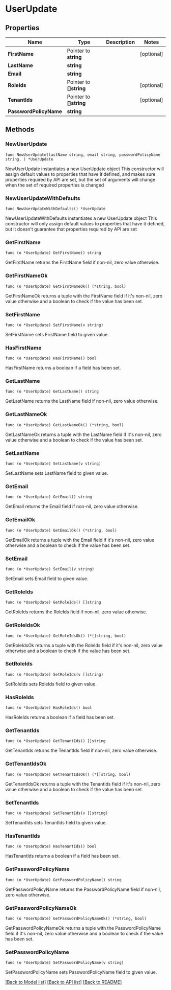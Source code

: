 # UserUpdate

## Properties

Name | Type | Description | Notes
------------ | ------------- | ------------- | -------------
**FirstName** | Pointer to **string** |  | [optional] 
**LastName** | **string** |  | 
**Email** | **string** |  | 
**RoleIds** | Pointer to **[]string** |  | [optional] 
**TenantIds** | Pointer to **[]string** |  | [optional] 
**PasswordPolicyName** | **string** |  | 

## Methods

### NewUserUpdate

`func NewUserUpdate(lastName string, email string, passwordPolicyName string, ) *UserUpdate`

NewUserUpdate instantiates a new UserUpdate object
This constructor will assign default values to properties that have it defined,
and makes sure properties required by API are set, but the set of arguments
will change when the set of required properties is changed

### NewUserUpdateWithDefaults

`func NewUserUpdateWithDefaults() *UserUpdate`

NewUserUpdateWithDefaults instantiates a new UserUpdate object
This constructor will only assign default values to properties that have it defined,
but it doesn't guarantee that properties required by API are set

### GetFirstName

`func (o *UserUpdate) GetFirstName() string`

GetFirstName returns the FirstName field if non-nil, zero value otherwise.

### GetFirstNameOk

`func (o *UserUpdate) GetFirstNameOk() (*string, bool)`

GetFirstNameOk returns a tuple with the FirstName field if it's non-nil, zero value otherwise
and a boolean to check if the value has been set.

### SetFirstName

`func (o *UserUpdate) SetFirstName(v string)`

SetFirstName sets FirstName field to given value.

### HasFirstName

`func (o *UserUpdate) HasFirstName() bool`

HasFirstName returns a boolean if a field has been set.

### GetLastName

`func (o *UserUpdate) GetLastName() string`

GetLastName returns the LastName field if non-nil, zero value otherwise.

### GetLastNameOk

`func (o *UserUpdate) GetLastNameOk() (*string, bool)`

GetLastNameOk returns a tuple with the LastName field if it's non-nil, zero value otherwise
and a boolean to check if the value has been set.

### SetLastName

`func (o *UserUpdate) SetLastName(v string)`

SetLastName sets LastName field to given value.


### GetEmail

`func (o *UserUpdate) GetEmail() string`

GetEmail returns the Email field if non-nil, zero value otherwise.

### GetEmailOk

`func (o *UserUpdate) GetEmailOk() (*string, bool)`

GetEmailOk returns a tuple with the Email field if it's non-nil, zero value otherwise
and a boolean to check if the value has been set.

### SetEmail

`func (o *UserUpdate) SetEmail(v string)`

SetEmail sets Email field to given value.


### GetRoleIds

`func (o *UserUpdate) GetRoleIds() []string`

GetRoleIds returns the RoleIds field if non-nil, zero value otherwise.

### GetRoleIdsOk

`func (o *UserUpdate) GetRoleIdsOk() (*[]string, bool)`

GetRoleIdsOk returns a tuple with the RoleIds field if it's non-nil, zero value otherwise
and a boolean to check if the value has been set.

### SetRoleIds

`func (o *UserUpdate) SetRoleIds(v []string)`

SetRoleIds sets RoleIds field to given value.

### HasRoleIds

`func (o *UserUpdate) HasRoleIds() bool`

HasRoleIds returns a boolean if a field has been set.

### GetTenantIds

`func (o *UserUpdate) GetTenantIds() []string`

GetTenantIds returns the TenantIds field if non-nil, zero value otherwise.

### GetTenantIdsOk

`func (o *UserUpdate) GetTenantIdsOk() (*[]string, bool)`

GetTenantIdsOk returns a tuple with the TenantIds field if it's non-nil, zero value otherwise
and a boolean to check if the value has been set.

### SetTenantIds

`func (o *UserUpdate) SetTenantIds(v []string)`

SetTenantIds sets TenantIds field to given value.

### HasTenantIds

`func (o *UserUpdate) HasTenantIds() bool`

HasTenantIds returns a boolean if a field has been set.

### GetPasswordPolicyName

`func (o *UserUpdate) GetPasswordPolicyName() string`

GetPasswordPolicyName returns the PasswordPolicyName field if non-nil, zero value otherwise.

### GetPasswordPolicyNameOk

`func (o *UserUpdate) GetPasswordPolicyNameOk() (*string, bool)`

GetPasswordPolicyNameOk returns a tuple with the PasswordPolicyName field if it's non-nil, zero value otherwise
and a boolean to check if the value has been set.

### SetPasswordPolicyName

`func (o *UserUpdate) SetPasswordPolicyName(v string)`

SetPasswordPolicyName sets PasswordPolicyName field to given value.



[[Back to Model list]](../README.md#documentation-for-models) [[Back to API list]](../README.md#documentation-for-api-endpoints) [[Back to README]](../README.md)


